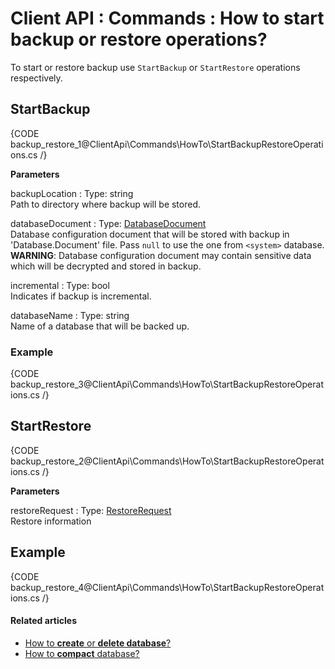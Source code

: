 # Client API : Commands : How to start backup or restore operations?

To start or restore backup use `StartBackup` or `StartRestore` operations respectively.

## StartBackup

{CODE backup_restore_1@ClientApi\Commands\HowTo\StartBackupRestoreOperations.cs /}

**Parameters**

backupLocation
:   Type: string   
Path to directory where backup will be stored.

databaseDocument
:   Type: [DatabaseDocument]()   
Database configuration document that will be stored with backup in 'Database.Document' file. Pass `null` to use the one from `<system>` database.   
**WARNING**: Database configuration document may contain sensitive data which will be decrypted and stored in backup.

incremental
:   Type: bool   
Indicates if backup is incremental.

databaseName
:   Type: string   
Name of a database that will be backed up.

### Example

{CODE backup_restore_3@ClientApi\Commands\HowTo\StartBackupRestoreOperations.cs /}

## StartRestore

{CODE backup_restore_2@ClientApi\Commands\HowTo\StartBackupRestoreOperations.cs /}

**Parameters**

restoreRequest
:   Type: [RestoreRequest]()   
Restore information

## Example

{CODE backup_restore_4@ClientApi\Commands\HowTo\StartBackupRestoreOperations.cs /}

#### Related articles

- [How to **create** or **delete database**?](../../../client-api/commands/how-to/create-delete-database)     
- [How to **compact** database?](../../../client-api/commands/how-to/compact-database)     